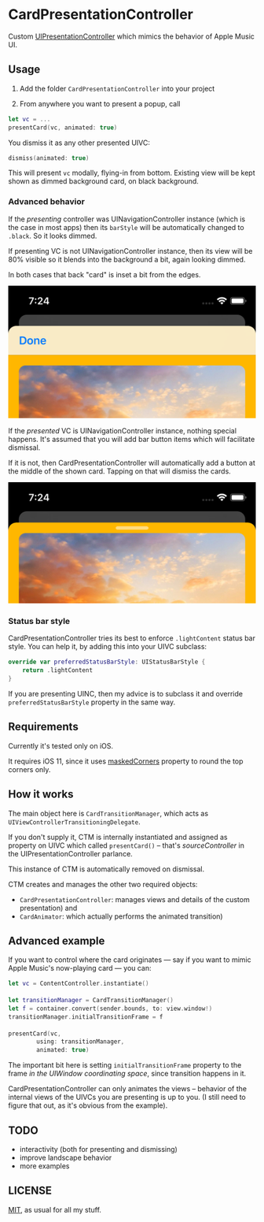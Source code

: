 # CardPresentationController

Custom [UIPresentationController](https://developer.apple.com/documentation/uikit/uipresentationcontroller) which mimics the behavior of Apple Music UI.

## Usage

1. Add the folder `CardPresentationController` into your project

2. From anywhere you want to present a popup, call

```swift
let vc = ...
presentCard(vc, animated: true)
```

You dismiss it as any other presented UIVC:

```swift
dismiss(animated: true)
```

This will present `vc` modally, flying-in from bottom. Existing view will be kept shown as dimmed background card, on black background.

### Advanced behavior

If the _presenting_ controller was UINavigationController instance (which is the case in most apps) then its `barStyle` will be automatically changed to `.black`. So it looks dimmed.

If presenting VC is not UINavigationController instance, then its view will be 80% visible so it blends into the background a  bit, again looking dimmed.

In both cases that back "card" is inset a bit from the edges.

![](presentedNC-top.png)

If the _presented_ VC is UINavigationController instance, nothing special happens. It's assumed that you will add bar button items which will facilitate dismissal.

If it is not, then CardPresentationController will automatically add a button at the middle of the shown card. Tapping on that will dismiss the cards.

![](presentedVC-top.png)

### Status bar style

CardPresentationController tries its best to enforce `.lightContent` status bar style. You can help it, by adding this into your UIVC subclass:

```swift
override var preferredStatusBarStyle: UIStatusBarStyle {
	return .lightContent
}
```

If you are presenting UINC, then my advice is to subclass it and override `preferredStatusBarStyle` property in the same way.

## Requirements

Currently it's tested only on iOS. 

It requires iOS 11, since it uses [maskedCorners](https://developer.apple.com/documentation/quartzcore/calayer/2877488-maskedcorners) property to round the top corners only.

## How it works

The main object here is `CardTransitionManager`, which acts as  `UIViewControllerTransitioningDelegate`. 

If you don't supply it, CTM is internally instantiated and assigned as property on UIVC which called `presentCard()` – that's _sourceController_ in the UIPresentationController parlance.

This instance of CTM is automatically removed on dismissal.

CTM creates and manages the other two required objects:

* `CardPresentationController`: manages views and details of the custom presentation) and 
* `CardAnimator`: which actually performs the animated transition)

## Advanced example

If you want to control where the card originates — say if you want to mimic Apple Music's now-playing card — you can:

```swift
let vc = ContentController.instantiate()

let transitionManager = CardTransitionManager()
let f = container.convert(sender.bounds, to: view.window!)
transitionManager.initialTransitionFrame = f

presentCard(vc, 
		using: transitionManager, 
		animated: true)
```

The important bit here is setting `initialTransitionFrame` property to the frame *in the UIWindow coordinating space*, since transition happens in it.

CardPresentationController can only animates the views – behavior of the internal views of the UIVCs you are presenting is up to you.
(I still need to figure that out, as it's obvious from the example).

## TODO

* interactivity (both for presenting and dismissing)
* improve landscape behavior
* more examples

## LICENSE

[MIT](LICENSE), as usual for all my stuff.